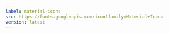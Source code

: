 ```yaml
---
label: material-icons
src: https://fonts.googleapis.com/icon?family=Material+Icons
version: latest
---
```

